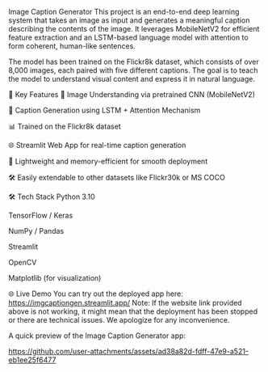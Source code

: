 Image Caption Generator
This project is an end-to-end deep learning system that takes an image as input and generates a meaningful caption describing the contents of the image. It leverages MobileNetV2 for efficient feature extraction and an LSTM-based language model with attention to form coherent, human-like sentences.

The model has been trained on the Flickr8k dataset, which consists of over 8,000 images, each paired with five different captions. The goal is to teach the model to understand visual content and express it in natural language.

🚀 Key Features
📸 Image Understanding via pretrained CNN (MobileNetV2)

📝 Caption Generation using LSTM + Attention Mechanism

📊 Trained on the Flickr8k dataset

🌐 Streamlit Web App for real-time caption generation

🧠 Lightweight and memory-efficient for smooth deployment

🛠️ Easily extendable to other datasets like Flickr30k or MS COCO


🛠️ Tech Stack
Python 3.10

TensorFlow / Keras

NumPy / Pandas

Streamlit

OpenCV

Matplotlib (for visualization)

🌐 Live Demo
You can try out the deployed app here: https://imgcaptiongen.streamlit.app/
Note: If the website link provided above is not working, it might mean that the deployment has been stopped or there are technical issues. We apologize for any inconvenience.

A quick preview of the Image Caption Generator app:

https://github.com/user-attachments/assets/ad38a82d-fdff-47e9-a521-eb1ee25f6477





